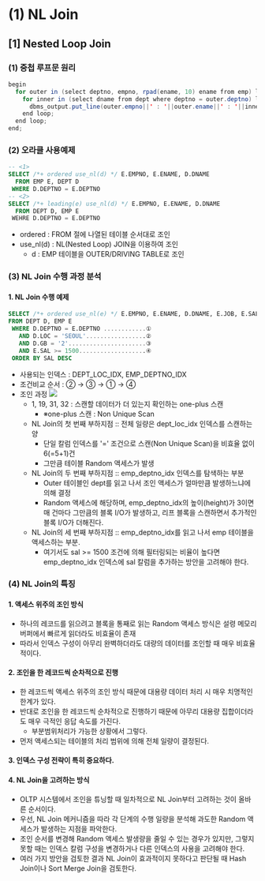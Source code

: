 # (1) NL Join

## \[1] Nested Loop Join

### (1) 중첩 루프문 원리

```java
begin
  for outer in (select deptno, empno, rpad(ename, 10) ename from emp) loop    -- outer 루프
    for inner in (select dname from dept where deptno = outer.deptno) loop  -- inner 루프
      dbms_output.put_line(outer.empno||' : '||outer.ename||' : '||inner.dname);
    end loop;
  end loop;
end;
```

### (2) 오라클 사용예제

```sql
-- <1>
SELECT /*+ ordered use_nl(d) */ E.EMPNO, E.ENAME, D.DNAME
  FROM EMP E, DEPT D
 WHERE D.DEPTNO = E.DEPTNO
-- <2>
SELECT /*+ leading(e) use_nl(d) */ E.EMPNO, E.ENAME, D.DNAME
  FROM DEPT D, EMP E
 WEHRE D.DEPTNO = E.DEPTNO
```

* ordered : FROM 절에 나열된 테이블 순서대로 조인
* use\_nl(d) : NL(Nested Loop) JOIN을 이용하여 조인
  * d : EMP 테이블을 OUTER/DRIVING TABLE로 조인

### (3) NL Join 수행 과정 분석

#### 1. NL Join 수행 예제

```sql
SELECT /*+ ordered use_nl(e) */ E.EMPNO, E.ENAME, D.DNAME, E.JOB, E.SAL
FROM DEPT D, EMP E
 WHERE D.DEPTNO = E.DEPTNO ............①
   AND D.LOC = 'SEOUL'.................②
   AND D.GB = '2'......................③
   AND E.SAL >= 1500...................④
 ORDER BY SAL DESC
```

* 사용되는 인덱스 : DEPT\_LOC\_IDX, EMP\_DEPTNO\_IDX
* 조건비교 순서 : ② → ③ → ① → ④
* 조인 과정 ![](https://velog.velcdn.com/images/yooha9621/post/9cebfaf2-9d2d-4a20-b63d-256d06cba117/image.png)
  * 1, 19, 31, 32 : 스캔할 데이터가 더 있는지 확인하는 one-plus 스캔
    * ※one-plus 스캔 : Non Unique Scan
  * NL Join의 첫 번째 부하지점 :: 전체 일량은 dept\_loc\_idx 인덱스를 스캔하는 양
    * 단일 칼럼 인덱스를 '=' 조건으로 스캔(Non Unique Scan)을 비효율 없이 6(=5+1)건
    * 그만큼 테이블 Random 액세스가 발생
  * NL Join의 두 번째 부하지점 :: emp\_deptno\_idx 인덱스를 탐색하는 부분
    * Outer 테이블인 dept를 읽고 나서 조인 액세스가 얼마만큼 발생하느냐에 의해 결정
    * Random 액세스에 해당하며, emp\_deptno\_idx의 높이(height)가 3이면 매 건마다 그만큼의 블록 I/O가 발생하고, 리프 블록을 스캔하면서 추가적인 블록 I/O가 더해진다.
  * NL Join의 세 번째 부하지점 :: emp\_deptno\_idx를 읽고 나서 emp 테이블을 액세스하는 부분.
    * 여기서도 sal >= 1500 조건에 의해 필터링되는 비율이 높다면 emp\_deptno\_idx 인덱스에 sal 칼럼을 추가하는 방안을 고려해야 한다.

### (4) NL Join의 특징

#### 1. 액세스 위주의 조인 방식

* 하나의 레코드를 읽으려고 블록을 통째로 읽는 Random 액세스 방식은 설령 메모리 버퍼에서 빠르게 읽더라도 비효율이 존재
* 따라서 인덱스 구성이 아무리 완벽하더라도 대량의 데이터를 조인할 때 매우 비효율적이다.

#### 2. 조인을 한 레코드씩 순차적으로 진행

* 한 레코드씩 액세스 위주의 조인 방식 때문에 대용량 데이터 처리 시 매우 치명적인 한계가 있다.
* 반대로 조인을 한 레코드씩 순차적으로 진행하기 때문에 아무리 대용량 집합이더라도 매우 극적인 응답 속도를 가진다.
  * 부분범위처리가 가능한 상황에서 그렇다.
* 먼저 액세스되는 테이블의 처리 범위에 의해 전체 일량이 결정된다.

#### 3. 인덱스 구성 전략이 특히 중요하다.

#### 4. NL Join을 고려하는 방식

* OLTP 시스템에서 조인을 튜닝할 때 일차적으로 NL Join부터 고려하는 것이 올바른 순서이다.
* 우선, NL Join 메커니즘을 따라 각 단계의 수행 일량을 분석해 과도한 Random 액세스가 발생하는 지점을 파악한다.
* 조인 순서를 변경해 Random 액세스 발생량을 줄일 수 있는 경우가 있지만, 그렇지 못할 때는 인덱스 칼럼 구성을 변경하거나 다른 인덱스의 사용을 고려해야 한다.
* 여러 가지 방안을 검토한 결과 NL Join이 효과적이지 못하다고 판단될 때 Hash Join이나 Sort Merge Join을 검토한다.
